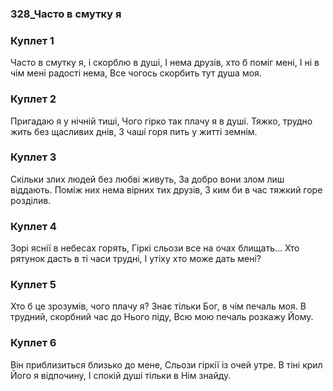### 328_Часто в смутку я
### Куплет 1
Часто в смутку я, і скорблю в душі, І нема друзів, хто б поміг мені, І ні в чім мені радості нема, Все чогось скорбить тут душа моя.
### Куплет 2
Пригадаю я у нічній тиші, Чого гірко так плачу я в душі. Тяжко, трудно жить без щасливих днів, З чаші горя пить у житті земнім.
### Куплет 3
Скільки злих людей без любві живуть, За добро вони злом лиш віддають. Поміж них нема вірних тих друзів, З ким би в час тяжкий горе розділив.
### Куплет 4
Зорі яснії в небесах горять, Гіркі сльози все на очах блищать... Хто рятунок дасть в ті часи трудні, І утіху хто може дать мені?
### Куплет 5
Хто б це зрозумів, чого плачу я? Знає тільки Бог, в чім печаль моя. В трудний, скорбний час до Нього піду, Всю мою печаль розкажу Йому.
### Куплет 6
Він приблизиться близько до мене, Сльози гіркії із очей утре. В тіні крил Його я відпочину, І спокій душі тільки в Нім знайду.
